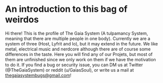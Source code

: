 # An introduction to this bag of weirdos

Hi there! This is the profile of The Gaia System (A tulpamancy System, meaning that there are multiple people in one body). Currently we are a system of three (Host, Lyfrit and Io), but it may extend in the future. We like metal, electrical music and nerdcore although there are of course some differences in the taste. Here you will find any of our Projets, but most of them are unfinished since we only work on them if we have the motivation to do it. If you find a bug or security issue, you can DM us at Twitter (@TheGaiaSystem) or reddit (u/GaiasSoul), or write us a mail at thegaiasystembugs@gmail.com!
